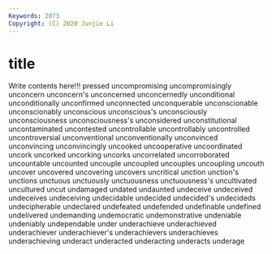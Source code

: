 ```yaml
---
Keywords: 2073
Copyright: (C) 2020 Junjie Li
---
```


# title

Write contents here!!!
pressed 
uncompromising 
uncompromisingly 
unconcern 
unconcern's 
unconcerned 
unconcernedly
unconditional 
unconditionally 
unconfirmed 
unconnected 
unconquerable 
unconscionable 
unconscionably 
unconscious 
unconscious's 
unconsciously
unconsciousness 
unconsciousness's 
unconsidered 
unconstitutional 
uncontaminated 
uncontested 
uncontrollable 
uncontrollably 
uncontrolled 
uncontroversial
unconventional 
unconventionally 
unconvinced 
unconvincing 
unconvincingly 
uncooked 
uncooperative 
uncoordinated 
uncork 
uncorked
uncorking 
uncorks 
uncorrelated 
uncorroborated 
uncountable 
uncounted 
uncouple 
uncoupled 
uncouples 
uncoupling
uncouth 
uncover 
uncovered 
uncovering 
uncovers 
uncritical 
unction 
unction's 
unctions 
unctuous
unctuously 
unctuousness 
unctuousness's 
uncultivated 
uncultured 
uncut 
undamaged 
undated 
undaunted 
undeceive
undeceived 
undeceives 
undeceiving 
undecidable 
undecided 
undecided's 
undecideds 
undecipherable 
undeclared 
undefeated
undefended 
undefinable 
undefined 
undelivered 
undemanding 
undemocratic 
undemonstrative 
undeniable 
undeniably 
undependable
under 
underachieve 
underachieved 
underachiever 
underachiever's 
underachievers 
underachieves 
underachieving 
underact 
underacted
underacting 
underacts 
underage 
